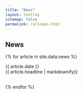 ```yaml
---
title: "News"
layout: textlay
sitemap: false
permalink: /allnews.html
---
```


## News

{% for article in site.data.news %}
<p style="text-align:justify">{{ article.date }} <br> {{ article.headline | markdownify}}</p>
<br>
{% endfor %}
